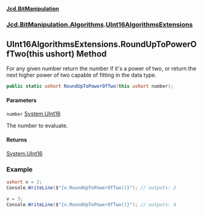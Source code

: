 #### [Jcd.BitManipulation](index.md 'index')

### [Jcd.BitManipulation.Algorithms](Jcd.BitManipulation.Algorithms 'Jcd.BitManipulation.Algorithms').[UInt16AlgorithmsExtensions](Jcd.BitManipulation.Algorithms.UInt16AlgorithmsExtensions 'Jcd.BitManipulation.Algorithms.UInt16AlgorithmsExtensions')

## UInt16AlgorithmsExtensions.RoundUpToPowerOfTwo(this ushort) Method

For any given number return the number if it's a power of two,
or return the next higher power of two capable of fitting in the
data type.

```csharp
public static ushort RoundUpToPowerOfTwo(this ushort number);
```

#### Parameters

<a name='Jcd.BitManipulation.Algorithms.UInt16AlgorithmsExtensions.RoundUpToPowerOfTwo(thisushort).number'></a>

`number` [System.UInt16](https://docs.microsoft.com/en-us/dotnet/api/System.UInt16 'System.UInt16')

The number to evaluate.

#### Returns

[System.UInt16](https://docs.microsoft.com/en-us/dotnet/api/System.UInt16 'System.UInt16')

### Example

```csharp
ushort v = 2;
Console.WriteLine($"{v.RoundUpToPowerOfTwo()}"); // outputs: 2

v = 3;
Console.WriteLine($"{v.RoundUpToPowerOfTwo()}"); // outputs: 4
```